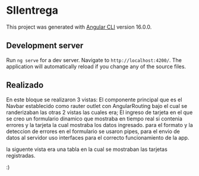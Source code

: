 # SIIentrega

This project was generated with [Angular CLI](https://github.com/angular/angular-cli) version 16.0.0.

## Development server

Run `ng serve` for a dev server. Navigate to `http://localhost:4200/`. The application will automatically reload if you change any of the source files.

## Realizado

En este bloque se realizaron 3 vistas: El componente principal que es el Navbar establecido como rauter outlet con AngularRouting bajo el cual se randerizaban las otras 2 vistas las cuales era; El ingreso de tarjeta en el que se creo un formulario dinamico que mostraba en tiempo real si contenia errores y la tarjeta la cual mostraba los datos ingresado. para el formato y la deteccion de errores en el formulario se usaron pipes, para el envio de datos al servidor uso interfaces para el correcto funcionamiento de la app.

la siguente vista era una tabla en la cual se mostraban las tarjetas registradas.

:)

